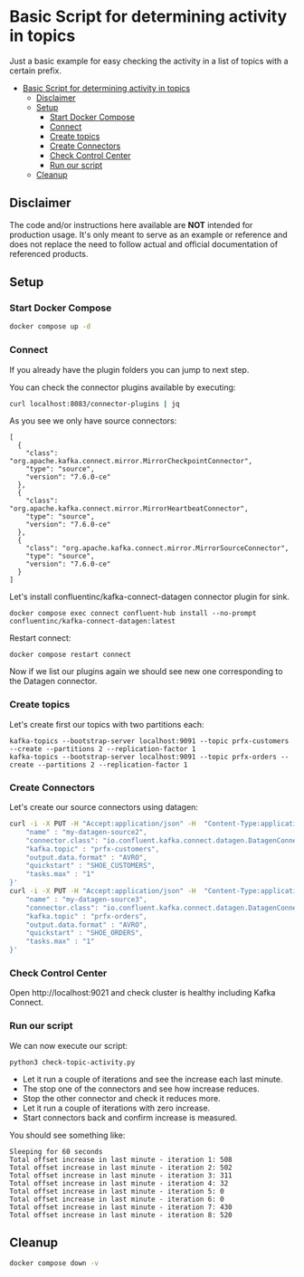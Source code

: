# Basic Script for determining activity in topics

Just a basic example for easy checking the activity in a list of topics with a certain prefix.

- [Basic Script for determining activity in topics](#basic-script-for-determining-activity-in-topics)
  - [Disclaimer](#disclaimer)
  - [Setup](#setup)
    - [Start Docker Compose](#start-docker-compose)
    - [Connect](#connect)
    - [Create topics](#create-topics)
    - [Create Connectors](#create-connectors)
    - [Check Control Center](#check-control-center)
    - [Run our script](#run-our-script)
  - [Cleanup](#cleanup)

## Disclaimer

The code and/or instructions here available are **NOT** intended for production usage. 
It's only meant to serve as an example or reference and does not replace the need to follow actual and official documentation of referenced products.

## Setup

### Start Docker Compose

```bash
docker compose up -d
```

### Connect

If you already have the plugin folders you can jump to next step.

You can check the connector plugins available by executing:

```bash
curl localhost:8083/connector-plugins | jq
```

As you see we only have source connectors:

```text
[
  {
    "class": "org.apache.kafka.connect.mirror.MirrorCheckpointConnector",
    "type": "source",
    "version": "7.6.0-ce"
  },
  {
    "class": "org.apache.kafka.connect.mirror.MirrorHeartbeatConnector",
    "type": "source",
    "version": "7.6.0-ce"
  },
  {
    "class": "org.apache.kafka.connect.mirror.MirrorSourceConnector",
    "type": "source",
    "version": "7.6.0-ce"
  }
]
```

Let's install confluentinc/kafka-connect-datagen connector plugin for sink.

```shell
docker compose exec connect confluent-hub install --no-prompt confluentinc/kafka-connect-datagen:latest
```

Restart connect:

```shell
docker compose restart connect
```

Now if we list our plugins again we should see new one corresponding to the Datagen connector.

### Create topics 

Let's create first our topics with two partitions each:

```shell
kafka-topics --bootstrap-server localhost:9091 --topic prfx-customers --create --partitions 2 --replication-factor 1
kafka-topics --bootstrap-server localhost:9091 --topic prfx-orders --create --partitions 2 --replication-factor 1
```

### Create Connectors

Let's create our source connectors using datagen:

```bash
curl -i -X PUT -H "Accept:application/json" -H  "Content-Type:application/json" http://localhost:8083/connectors/my-datagen-source2/config -d '{
    "name" : "my-datagen-source2",
    "connector.class": "io.confluent.kafka.connect.datagen.DatagenConnector",
    "kafka.topic" : "prfx-customers",
    "output.data.format" : "AVRO",
    "quickstart" : "SHOE_CUSTOMERS",
    "tasks.max" : "1"
}'
curl -i -X PUT -H "Accept:application/json" -H  "Content-Type:application/json" http://localhost:8083/connectors/my-datagen-source3/config -d '{
    "name" : "my-datagen-source3",
    "connector.class": "io.confluent.kafka.connect.datagen.DatagenConnector",
    "kafka.topic" : "prfx-orders",
    "output.data.format" : "AVRO",
    "quickstart" : "SHOE_ORDERS",
    "tasks.max" : "1"
}'
```

### Check Control Center

Open http://localhost:9021 and check cluster is healthy including Kafka Connect.

### Run our script

We can now execute our script:

```shell
python3 check-topic-activity.py
```

- Let it run a couple of iterations and see the increase each last minute.
- The stop one of the connectors and see how increase reduces.
- Stop the other connector and check it reduces more.
- Let it run a couple of iterations with zero increase.
- Start connectors back and confirm increase is measured.

You should see something like:

```
Sleeping for 60 seconds
Total offset increase in last minute - iteration 1: 508
Total offset increase in last minute - iteration 2: 502
Total offset increase in last minute - iteration 3: 311
Total offset increase in last minute - iteration 4: 32
Total offset increase in last minute - iteration 5: 0
Total offset increase in last minute - iteration 6: 0
Total offset increase in last minute - iteration 7: 430
Total offset increase in last minute - iteration 8: 520
```

## Cleanup

```bash
docker compose down -v
```
